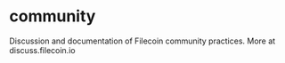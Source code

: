 # community
Discussion and documentation of Filecoin community practices. More at discuss.filecoin.io
